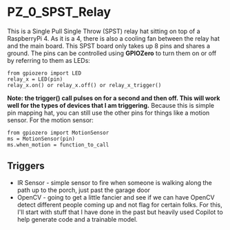 # PZ_0_SPST_Relay
This is a Single Pull Single Throw (SPST) relay hat sitting on top of a RaspberryPi 4.  As it is a 4, there is also a cooling fan between the relay hat and the main board.  This SPST board only takes up 8 pins and shares a ground.  The pins can be controlled using **GPIOZero** to turn them on or off by referring to them as LEDs:
```
from gpiozero import LED
relay_x = LED(pin)
relay_x.on() or relay_x.off() or relay_x_trigger()
```
**Note: the trigger() call pulses on for a second and then off.  This will work well for the types of devices that I am triggering.**
Because this is simple pin mapping hat, you can still use the other pins for things like a motion sensor.  For the motion sensor:

```
from gpiozero import MotionSensor
ms = MotionSensor(pin)
ms.when_motion = function_to_call
```

## Triggers
- IR Sensor - simple sensor to fire when someone is walking along the path up to the porch, just past the garage door
- OpenCV - going to get a little fancier and see if we can have OpenCV detect different people coming up and not flag for certain folks. For this, I'll start with stuff that I have done in the past but heavily used Copilot to help generate code and a trainable model.
